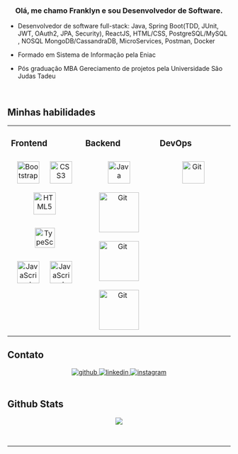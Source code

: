 ### <div align="center">Olá, me chamo Franklyn e sou Desenvolvedor de Software.</div>  
  

- Desenvolvedor de software full-stack: Java, Spring Boot(TDD, JUnit, JWT, OAuth2, JPA, Security), ReactJS, HTML/CSS, PostgreSQL/MySQL , NOSQL MongoDB/CassandraDB, MicroServices, Postman, Docker

- Formado em Sistema de Informação pela Eniac
- Pós graduação MBA Gereciamento de projetos pela Universidade São Judas Tadeu

<br/>  


## Minhas habilidades 
<table><tr><td valign="top" width="33%">

### Frontend  
<div align="center" margin-left="10px">  
<a href="https://getbootstrap.com/docs/3.4/javascript/" target="_blank"><img style="margin: 10px" src="https://profilinator.rishav.dev/skills-assets/bootstrap-plain.svg" alt="Bootstrap" height="50" /></a>  
<a href="https://www.w3schools.com/css/" target="_blank"><img style="margin: 10px" src="https://profilinator.rishav.dev/skills-assets/css3-original-wordmark.svg" alt="CSS3" height="50" /></a>  
<a href="https://en.wikipedia.org/wiki/HTML5" target="_blank"><img style="margin: 10px" src="https://profilinator.rishav.dev/skills-assets/html5-original-wordmark.svg" alt="HTML5" height="50" /></a>  
<img style="margin: 20px" src="https://profilinator.rishav.dev/skills-assets/typescript-original.svg" alt="TypeScript" height="45" />
<a href="https://www.javascript.com/" target="_blank"><img style="margin: 10px" src="https://profilinator.rishav.dev/skills-assets/javascript-original.svg" alt="JavaScript" height="50" /></a>
  <a href="https://www.javascript.com/" target="_blank"><img style="margin: 10px" src="https://w7.pngwing.com/pngs/403/269/png-transparent-react-react-native-logos-brands-in-colors-icon-thumbnail.png" alt="JavaScript" height="50" /></a>
</td><td valign="top" width="33%">













### Backend  
<div align="center">
  <a href="https://www.java.com/" target="_blank"><img style="margin: 10px" src="https://profilinator.rishav.dev/skills-assets/java-original-wordmark.svg" alt="Java" height="50" /></a>
</div>

<div align="center">  
<a href="https://www.python.org/" target="_blank"><img style="margin: 10px" src="https://download.logo.wine/logo/Spring_Framework/Spring_Framework-Logo.wine.png" alt="Git" height="90" /></a>  
</div>

<div align="center">  
<a href="https://www.python.org/" target="_blank"><img style="margin: 10px" src="https://w7.pngwing.com/pngs/358/849/png-transparent-postgresql-database-logo-database-symbol-blue-text-logo-thumbnail.png" alt="Git" height="90" /></a>  
</div>

<div align="center">  
<a href="https://www.python.org/" target="_blank"><img style="margin: 10px" src="https://logowik.com/content/uploads/images/mongodb9740.logowik.com.webp" alt="Git" height="90" /></a>  
</div>

</td><td valign="top" width="33%">
  
### DevOps  
<div align="center">  
<a href="https://github.com/" target="_blank"><img style="margin: 10px" src="https://profilinator.rishav.dev/skills-assets/git-scm-icon.svg" alt="Git" height="50" /></a>  
</div>
</table>  

## Contato
<div align="center">
<a href="https://github.com/FrankDestro" target="_blank">
<img src=https://img.shields.io/badge/github-%2324292e.svg?&style=for-the-badge&logo=github&logoColor=white alt=github style="margin-bottom: 5px;" />
</a>
<a href="https://br.linkedin.com/in/FrankDestro" target="_blank">
<img src=https://img.shields.io/badge/linkedin-%231E77B5.svg?&style=for-the-badge&logo=linkedin&logoColor=white alt=linkedin style="margin-bottom: 5px;" />
</a>
<a href="https://instagram.com/FrankDestro?igshid=NzZlODBkYWE4Ng==" target="_blank">
<img src=https://img.shields.io/badge/instagram-%23000000.svg?&style=for-the-badge&logo=instagram&logoColor=white alt=instagram style="margin-bottom: 5px;" />
</a>  
</div>  
  
<br/>  

## Github Stats
<div align="center"><img src="https://github-readme-stats.vercel.app/api?username=FrankDestro&show_icons=true&count_private=true&hide_border=true" align="center" /></div>  

<br/>  

<!-- 
## 🎶
<br/>  

<div align="center"><img src="https://spotify-github-profile.vercel.app/api/view?uid=wu1etq3sun5lvx61f6a1tte4j&cover_image=true&theme=default&show_offline=false&background_color=000000&bar_color=00ccff" /></div>  

<br/>  

<br/>   -->

<div align="center"></div>
<br />

----

<!--
*gabrielroses15/gabrielroses15* is a ✨ special ✨ repository because its README.md (this file) appears on your GitHub profile.

Here are some ideas to get you started:

- 🔭 I’m currently working on ...
- 🌱 I’m currently learning ...
- 👯 I’m looking to collaborate on ...
- 🤔 I’m looking for help with ...
- 💬 Ask me about ...
- 📫 How to reach me: ...
- 😄 Pronouns: ...
- ⚡ Fun fact: ...
-->
